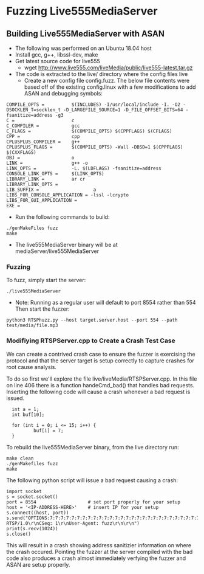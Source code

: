 # Fuzzing Live555MediaServer

## Building Live555MediaServer with ASAN
* The following was performed on an Ubuntu 18.04 host
* Install gcc, g++, libssl-dev, make
* Get latest source code for live555
  * wget http://www.live555.com/liveMedia/public/live555-latest.tar.gz
* The code is extracted to the live/ directory where the config files live
  * Create a new config file config.fuzz.  The below file contents were based off of the existing config.linux with a few modifications to add ASAN and debugging symbols:

```
COMPILE_OPTS =          $(INCLUDES) -I/usr/local/include -I. -O2 -DSOCKLEN_T=socklen_t -D_LARGEFILE_SOURCE=1 -D_FILE_OFFSET_BITS=64 -fsanitize=address -g3
C =                     c
C_COMPILER =            gcc
C_FLAGS =               $(COMPILE_OPTS) $(CPPFLAGS) $(CFLAGS)
CPP =                   cpp
CPLUSPLUS_COMPILER =    g++
CPLUSPLUS_FLAGS =       $(COMPILE_OPTS) -Wall -DBSD=1 $(CPPFLAGS) $(CXXFLAGS)
OBJ =                   o
LINK =                  g++ -o
LINK_OPTS =             -L. $(LDFLAGS) -fsanitize=address
CONSOLE_LINK_OPTS =     $(LINK_OPTS)
LIBRARY_LINK =          ar cr 
LIBRARY_LINK_OPTS =
LIB_SUFFIX =                    a
LIBS_FOR_CONSOLE_APPLICATION = -lssl -lcrypto
LIBS_FOR_GUI_APPLICATION =
EXE =
```

* Run the following commands to build:
```
./genMakeFiles fuzz
make
```
* The live555MediaServer binary will be at mediaServer/live555MediaServer

### Fuzzing
To fuzz, simply start the server:
```
./live555MediaServer
```
* Note: Running as a regular user will default to port 8554 rather than 554
Then start the fuzzer:
```
python3 RTSPhuzz.py --host target.server.host --port 554 --path test/media/file.mp3
```


### Modifiying RTSPServer.cpp to Create a Crash Test Case
We can create a contrived crash case to ensure the fuzzer is exercising the protocol and that the server target is setup correctly to capture crashes for root cause analysis.

To do so first we'll explore the file live/liveMedia/RTSPServer.cpp.  In this file on line 406 there is a function handeCmd_bad() that handles bad requests.  Inserting the following code will cause a crash whenever a bad request is issued.
```
  int a = 1;
  int buf[10];

  for (int i = 0; i <= 15; i++) {
          buf[i] = 7;
  }
```

To rebuild the live555MediaServer binary, from the live directory run:
```
make clean
./genMakefiles fuzz
make
```
The following python script will issue a bad request causing a crash:
```
import socket
s = socket.socket()
port = 8554                   # set port properly for your setup
host = '<IP-ADDRESS-HERE>'    # insert IP for your setup
s.connect((host, port))
s.send("OPTIONS:7:7:7:7:7:7:7:7:7:7:7:7:7:7:7:7:7:7:7:7:7:7:7:7:7:7:7:7:7:7:7:7:7:7:7:7:7:7:7:7:7:7:7:777777777777777777777777777777777777777777777777777777777777777777777777777777777777777777777777777777777777777777777777777777777777777777777777777:7:7:7:777777777777777777777 RTSP/1.0\r\nCSeq: 1\r\nUser-Agent: fuzz\r\n\r\n")
print(s.recv(1024))
s.close()
```

This will result in a crash showing address sanitizier information on where the crash occured.  Pointing the fuzzer at the server compiled with the bad code also produces a crash almost immediately verfying the fuzzer and ASAN are setup properly.
